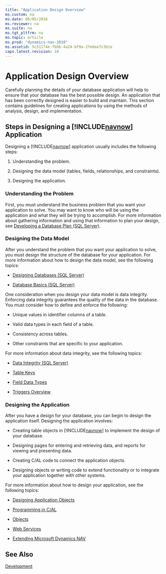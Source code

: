 ```yaml
---
title: "Application Design Overview"
ms.custom: na
ms.date: 06/05/2016
ms.reviewer: na
ms.suite: na
ms.tgt_pltfrm: na
ms.topic: article
ms.prod: "dynamics-nav-2018"
ms.assetid: 5c51174e-fbbb-4a24-bf9a-2fe6ee7c3b1e
caps.latest.revision: 10
---
```

# Application Design Overview
Carefully planning the details of your database application will help to ensure that your database has the best possible design. An application that has been correctly designed is easier to build and maintain. This section contains guidelines for creating applications by using the methods of analysis, design, and implementation.  

## Steps in Designing a [!INCLUDE[navnow](includes/navnow_md.md)] Application  
 Designing a [!INCLUDE[navnow](includes/navnow_md.md)] application usually includes the following steps:  

1.  Understanding the problem.  

2.  Designing the data model \(tables, fields, relationships, and constraints\).  

3.  Designing the application.  

### Understanding the Problem  
 First, you must understand the business problem that you want your application to solve. You may want to know who will be using the application and what they will be trying to accomplish. For more information about gathering information and using that information to plan your design, see [Developing a Database Plan \(SQL Server\)](http://go.microsoft.com/fwlink/?LinkId=240052).  

### Designing the Data Model  
 After you understand the problem that you want your application to solve, you must design the structure of the database for your application. For more information about how to design the data model, see the following topics:  

-   [Designing Databases \(SQL Server\)](http://go.microsoft.com/fwlink/?LinkId=240055)  

-   [Database Basics \(SQL Server\)](http://go.microsoft.com/fwlink/?LinkId=240053)  

 One consideration when you design your data model is data integrity. Enforcing data integrity guarantees the quality of the data in the database. You must consider how to define and enforce the following:  

-   Unique values in identifier columns of a table.  

-   Valid data types in each field of a table.  

-   Consistency across tables.  

-   Other constraints that are specific to your application.  

For more information about data integrity, see the following topics:  

-   [Data Integrity \(SQL Server\)](http://go.microsoft.com/fwlink/?LinkId=240057)  

-   [Table Keys](Table-Keys.md)  

-   [Field Data Types](Field-Data-Types.md)  

-   [Triggers Overview](Triggers-Overview.md)  

### Designing the Application  
 After you have a design for your database, you can begin to design the application itself. Designing the application involves:  

-   Creating table objects in [!INCLUDE[navnow](includes/navnow_md.md)] to implement the design of your database.  

-   Designing pages for entering and retrieving data, and reports for viewing and presenting data.  

-   Creating C/AL code to connect the application objects.  

-   Designing objects or writing code to extend functionality or to integrate your application together with other systems.  

 For more information about how to design your application, see the following topics:  

-   [Designing Application Objects](Designing-Application-Objects.md)  

-   [Programming in C/AL](Programming-in-C-AL.md)  

-   [Objects](Objects.md)  

-   [Web Services](Web-Services.md)  

-   [Extending Microsoft Dynamics NAV](Extending-Microsoft-Dynamics-NAV.md)  

## See Also  
 [Development](Development.md)
